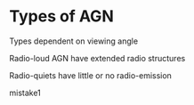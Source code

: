 Types of AGN
============

Types dependent on viewing angle

Radio-loud AGN have extended radio structures

Radio-quiets have little or no radio-emission

mistake1